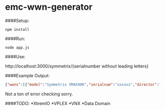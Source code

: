 # emc-wwn-generator

####Setup:
```shell
npm install
```

####Run:
```shell
node app.js
```

####Use:

http://localhost:3000/symmetrix/{serialnumber without leading letters}

####Example Output:
```json
{"wwns":[{"model":"Symmetrix VMAX40K","serialnum":"xxxxxx","director":"01E","port":"0","wwpnColon":"50:00:09:73:00:09:C9:00","wwpn":"500009730009C900","iqn":"iqn.1992-04.com.emc.500009730009C900"},{"model":"Symmetrix VMAX40K","serialnum":"xxxxxxxxx","director":"01E","port":"1","wwpnColon":"50:00:09:73:00:09:C9:01","wwpn":"500009730009C901","iqn":"iqn.1992-04.com.emc.500009730009C901"}
```

Not a ton of error checking sorry.

####TODO:
*XtremIO
*VPLEX
*VNX
*Data Domain
